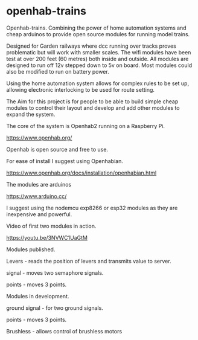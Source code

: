 # openhab-trains
Openhab-trains.  Combining the power of home automation systems and cheap arduinos to provide open source modules for running model trains.

Designed for Garden railways where dcc running over tracks proves problematic but will work with smaller scales.  The wifi modules have been test at over 200 feet (60 metres) both inside and outside.
All modules are designed to run off 12v stepped down to 5v on board.   Most modules could also be modified to run on battery power.

Using the home automation system allows for complex rules to be set up, allowing electronic interlocking to be used for route setting. 

The Aim for this project is for people to be able to build simple cheap modules to control their layout and develop and add other modules to expand the system.



The core of the system is Openhab2 running on a Raspberry Pi. 

https://www.openhab.org/

Openhab is open source and free to use.

For ease of install I suggest using Openhabian.

https://www.openhab.org/docs/installation/openhabian.html



The modules are arduinos

https://www.arduino.cc/

I suggest using the nodemcu exp8266 or esp32 modules as they are inexpensive and powerful.



Video of first two modules in action.

https://youtu.be/3NVWC1UaGtM

Modules published.

Levers - reads the position of levers and transmits value to server.

signal - moves two semaphore signals.

points - moves 3 points.


Modules in development.


ground signal - for two ground signals.

points - moves 3 points.

Brushless - allows control of brushless motors

